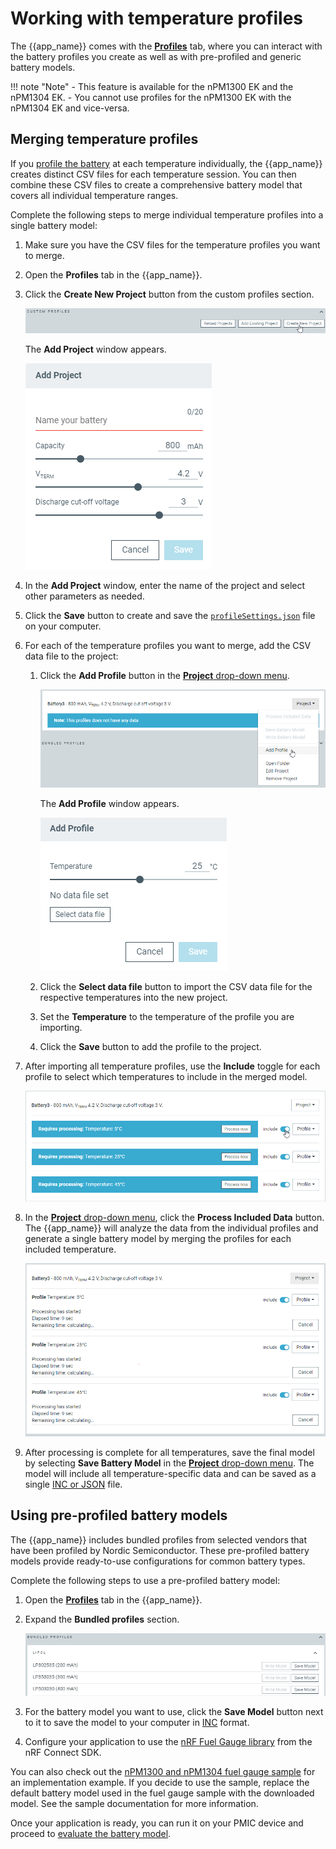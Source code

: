 # Working with temperature profiles

The {{app_name}} comes with the [**Profiles**](overview.md#npm1300-and-npm1304-profiles-tab) tab, where you can interact with the battery profiles you create as well as with pre-profiled and generic battery models.

!!! note "Note"
     - This feature is available for the nPM1300 EK and the nPM1304 EK.
     - You cannot use profiles for the nPM1300 EK with the nPM1304 EK and vice-versa.

## Merging temperature profiles

If you [profile the battery](profiling_battery.md) at each temperature individually, the {{app_name}} creates distinct CSV files for each temperature session. You can then combine these CSV files to create a comprehensive battery model that covers all individual temperature ranges.

Complete the following steps to merge individual temperature profiles into a single battery model:

1. Make sure you have the CSV files for the temperature profiles you want to merge.
1. Open the **Profiles** tab in the {{app_name}}.
1. Click the **Create New Project** button from the custom profiles section.

    ![Create New Project option in the Profiles tab](./screenshots/npm_profiles_tab_custom_create_new.png "Create New Project option")

    The **Add Project** window appears.

    ![Add Project window](./screenshots/npm_profiles_tab_custom_add_project.png "Add Project window")

1. In the **Add Project** window, enter the name of the project and select other parameters as needed.
1. Click the **Save** button to create and save the [`profileSettings.json`](profiling_battery.md#profiling-output-files) file on your computer.
1. For each of the temperature profiles you want to merge, add the CSV data file to the project:

     1. Click the **Add Profile** button in the [**Project** drop-down menu](overview.md#project-section).

        ![Add Profile button](./screenshots/npm_profiles_tab_custom_add_profile.png "Add Profile button")

        The **Add Profile** window appears.

        ![Add Profile window](./screenshots/npm_profiles_tab_custom_add_profile_window.png "Add Profile window")

     1. Click the **Select data file** button to import the CSV data file for the respective temperatures into the new project.
     1. Set the **Temperature** to the temperature of the profile you are importing.
     1. Click the **Save** button to add the profile to the project.

1. After importing all temperature profiles, use the **Include** toggle for each profile to select which temperatures to include in the merged model.

    ![Include toggle](./screenshots/npm_profiles_tab_custom_include.png "Include toggle")

1. In the [**Project** drop-down menu](overview.md#project-section), click the **Process Included Data** button. The {{app_name}} will analyze the data from the individual profiles and generate a single battery model by merging the profiles for each included temperature.

    ![Processing started](./screenshots/npm_profiles_tab_custom_processing.png "Processing started")

1. After processing is complete for all temperatures, save the final model by selecting **Save Battery Model** in the [**Project** drop-down menu](overview.md#project-section). The model will include all temperature-specific data and can be saved as a single [INC or JSON](profiling_battery.md#profiling-output-files) file.

## Using pre-profiled battery models

The {{app_name}} includes bundled profiles from selected vendors that have been profiled by Nordic Semiconductor. These pre-profiled battery models provide ready-to-use configurations for common battery types.

Complete the following steps to use a pre-profiled battery model:

1. Open the [**Profiles**](overview.md#npm1300-and-npm1304-profiles-tab) tab in the {{app_name}}.
1. Expand the **Bundled profiles** section.

    ![Bundled profiles section](./screenshots/npm_profiles_tab_bundled.png "Bundled profiles section")

1. For the battery model you want to use, click the **Save Model** button next to it to save the model to your computer in [INC](profiling_battery.md#profiling-output-files) format.
1. Configure your application to use the [nRF Fuel Gauge library](https://docs.nordicsemi.com/bundle/nrfxlib-apis-latest/page/group_nrf_fuel_gauge.html) from the nRF Connect SDK.

You can also check out the [nPM1300 and nPM1304 fuel gauge sample](https://docs.nordicsemi.com/bundle/ncs-latest/page/nrf/samples/pmic.html) for an implementation example. If you decide to use the sample, replace the default battery model used in the fuel gauge sample with the downloaded model. See the sample documentation for more information.

Once your application is ready, you can run it on your PMIC device and proceed to [evaluate the battery model](evaluating_battery.md).
